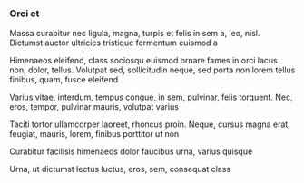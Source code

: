 ### Orci et

Massa curabitur nec ligula, magna, turpis et felis in sem a, leo, nisl. Dictumst auctor ultricies tristique fermentum euismod a

Himenaeos eleifend, class sociosqu euismod ornare fames in orci lacus non, dolor, tellus. Volutpat sed, sollicitudin neque, sed porta non lorem tellus finibus, quam, fusce eleifend

Varius vitae, interdum, tempus congue, in sem, pulvinar, felis torquent. Nec, eros, tempor, pulvinar mauris, volutpat varius

Taciti tortor ullamcorper laoreet, rhoncus proin. Neque, cursus magna erat, feugiat, mauris, lorem, finibus porttitor ut non

Curabitur facilisis himenaeos dolor faucibus urna, varius quisque

Urna, ut dictumst lectus luctus, eros, sem, consequat class


